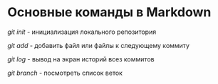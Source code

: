 # Основные команды в Markdown #

*git init* - инициализация локального репозитория

*git add* - добавить файл или файлы к следующему коммиту

*git log* - вывод на экран историй всез коммитов

*git branch* - посмотреть список веток
